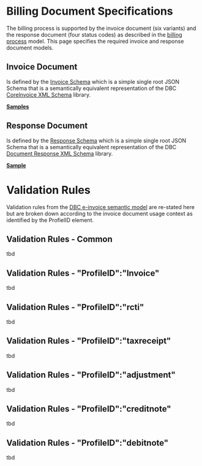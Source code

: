 # Billing Document Specifications

The billing process is supported by the invoice document (six variants) and the response document (four status codes) as described in the [billing process](Billing-Process.md) model.  This page specifies the required invoice and response document models.

## Invoice Document

Is defined by the [Invoice Schema](https://github.com/ausdigital/billing-semantics/blob/master/spec/v1.0.0/Invoice.json) which is a simple single root JSON Schema that is a semantically equivalent representation of the DBC [CoreInvoice XML Schema](https://github.com/ausdigital/adbc/blob/master/DBC-AU/xsd/maindoc/CoreInvoice-1.0.xsd) library.

**[Samples](https://github.com/ausdigital/billing-semantics/tree/master/samples)**

## Response Document

Is defined by the [Response Schema](https://github.com/ausdigital/billing-semantics/blob/master/spec/v1.0.0/Response.json) which is a simple single root JSON Schema that is a semantically equivalent representation of the DBC [Document Response XML Schema](https://github.com/ausdigital/adbc/blob/master/DBC-AU/xsd/maindoc/Response-1.0.xsd) library.

**[Sample](https://github.com/ausdigital/billing-semantics/blob/master/samples/SampleResponse-ConformantResponse.json)**

# Validation Rules

Validation rules from the [DBC e-invoice semantic model](https://github.com/ausdigital/adbc/blob/master/eInvoicing_Semantic_Model_v1.0.pdf) are re-stated here but are broken down according to the invoice document usage context as identified by the ProfielID element.  

## Validation Rules - Common
tbd

## Validation Rules - "ProfileID":"Invoice"
tbd

## Validation Rules - "ProfileID":"rcti"
tbd

## Validation Rules - "ProfileID":"taxreceipt"
tbd

## Validation Rules - "ProfileID":"adjustment"
tbd

## Validation Rules - "ProfileID":"creditnote"
tbd

## Validation Rules - "ProfileID":"debitnote"
tbd




